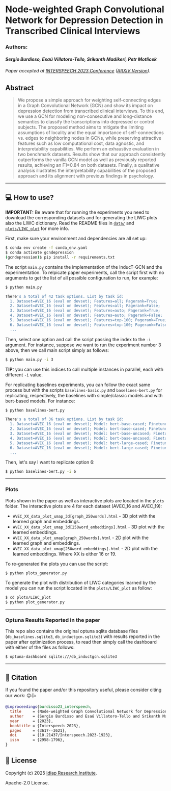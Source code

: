 # Node-weighted Graph Convolutional Network for Depression Detection in Transcribed Clinical Interviews

### Authors: 

#### *Sergio Burdisso, Esaú Villatoro-Tello, Srikanth Madikeri, Petr Motlicek*

###### Paper accepted at [INTERSPEECH 2023 Conference](https://interspeech2023.org/) ([ARXIV Version](https://arxiv.org/abs/2307.00920)).


## Abstract

> We propose a simple approach for weighting self-connecting edges in a Graph Convolutional Network (GCN) and show its impact on depression detection from transcribed clinical interviews. To this end, we use a GCN for modeling non-consecutive and long-distance semantics to classify the transcriptions into depressed or control subjects. The proposed method aims to mitigate the limiting assumptions of locality and the equal importance of self-connections vs. edges to neighboring nodes in GCNs, while preserving attractive features such as low computational cost, data agnostic, and interpretability capabilities. We perform an exhaustive evaluation in two benchmark datasets. Results show that our approach consistently outperforms the vanilla GCN model as well as previously reported results, achieving an F1=0.84 on both datasets. Finally, a qualitative analysis illustrates the interpretability capabilities of the proposed approach and its alignment with previous findings in psychology.

---
## :computer: How to use?

**IMPORTANT:** Be aware that for running the experiments you need to download the corresponding datasets and for generating the LIWC plots also the LIWC dictionary. Read the README files in [`data/`](data/) and [`plots/LIWC_plot`](plots/LIWC_plot) for more info.

First, make sure your environment and dependencies are all set up:

```bash
$ conda env create -f conda_env.yaml
$ conda activate gcndepression
(gcndepression)$ pip install -r requirements.txt
```

The script `main.py` contains the implementation of the InducT-GCN and the experimentation. To relpicate paper experiments, call the script first with no arguments to get the list of all possible configuration to run, for example:

```bash
$ python main.py

There's a total of 42 task options. List by task id:
  1. Dataset=AVEC_16 (eval on devset); Features=all; Pagerank=True;
  2. Dataset=AVEC_16 (eval on devset); Features=all; Pagerank=False;
  3. Dataset=AVEC_16 (eval on devset); Features=auto; Pagerank=True;
  4. Dataset=AVEC_16 (eval on devset); Features=auto; Pagerank=False;
  5. Dataset=AVEC_16 (eval on devset); Features=top-100; Pagerank=True;
  6. Dataset=AVEC_16 (eval on devset); Features=top-100; Pagerank=False;
  ...
```

Then, select one option and call the script passing the index to the `-i` argument. For instance, suppose we want to run the experiment number 3 above, then we call main script simply as follows:

```bash
$ python main.py -i 3
```

**TIP:** you can use this indices to call multiple instances in parallel, each with different `-i` value.

For replicating baselines experiments, you can follow the exact same process but with the scripts `baselines-basic.py` and `baselines-bert.py` for replicating, respectively, the baselines with simple/classic models and with bert-based models. For instance:

```bash
$ python baselines-bert.py

There's a total of 36 task options. List by task id:
  1. Dataset=AVEC_16 (eval on devset); Model: bert-base-cased; Finetuned=True;
  2. Dataset=AVEC_16 (eval on devset); Model: bert-base-cased; Finetuned=False;
  3. Dataset=AVEC_16 (eval on devset); Model: bert-base-uncased; Finetuned=True;
  4. Dataset=AVEC_16 (eval on devset); Model: bert-base-uncased; Finetuned=False;
  5. Dataset=AVEC_16 (eval on devset); Model: bert-large-cased; Finetuned=True;
  6. Dataset=AVEC_16 (eval on devset); Model: bert-large-cased; Finetuned=False;
  ...
```

Then, let's say I want to replicate option 6:

```bash
$ python baselines-bert.py -i 6
```
---
### Plots

Plots shown in the paper as well as interactive plots are located in the `plots` folder. The interactive plots are 4 for each dataset (AVEC_16 and AVEC_19):
  - `AVEC_XX_data_plot_umap_3d[graph_250words].html` - 3D plot with the learned graph and embeddings.
  - `AVEC_XX_data_plot_umap_3d[250word_embeddings].html` - 3D plot with the learned embeddings.
  - `AVEC_XX_data_plot_umap[graph_250words].html` - 2D plot with the learned graph and embeddings.
  - `AVEC_XX_data_plot_umap[250word_embeddings].html` - 2D plot with the learned embeddings.
Where XX is either 16 or 19.

To re-generated the plots you can use the script:

```bash
$ python plots_generator.py
```

To generate the plot with distribution of LIWC categories learned by the model you can run the script located in the `plots/LIWC_plot` as follow:

```bash
$ cd plots/LIWC_plot
$ python plot_generator.py
```

---
### Optuna Results Reported in the paper

This repo also contains the original optuna sqlite database files (`db_baselines.sqlite3`, `db_inductgcn.sqlite3`) with results reported in the paper after optimization process, to read then simply call the dashboard with either of the files as follows:

```bash
$ optuna-dashboard sqlite:///db_inductgcn.sqlite3
```

---
## :page_facing_up: Citation

If you found the paper and/or this repository useful, please consider citing our work: :blush::+1:

```bibtex
@inproceedings{burdisso23_interspeech,
  title     = {Node-weighted Graph Convolutional Network for Depression Detection in Transcribed Clinical Interviews},
  author    = {Sergio Burdisso and Esaú Villatoro-Tello and Srikanth Madikeri and Petr Motlicek},
  year      = {2023},
  booktitle = {Interspeech 2023},
  pages     = {3617--3621},
  doi       = {10.21437/Interspeech.2023-1923},
  issn      = {2958-1796},
}
```

## :ticket: License

Copyright (c) 2025 [Idiap Research Institute](https://www.idiap.ch/).

Apache-2.0 License.
